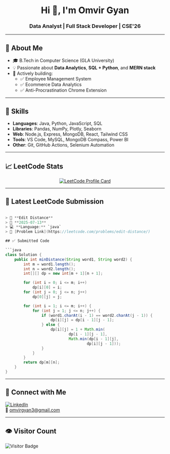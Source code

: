 <h1 align="center">Hi 👋, I'm Omvir Gyan</h1>
<h3 align="center">Data Analyst | Full Stack Developer | CSE'26</h3>

---

## 📌 About Me

- 🎓 B.Tech in Computer Science (GLA University)
- 💡 Passionate about **Data Analytics**, **SQL + Python**, and **MERN stack**
- 💼 Actively building:  
  - ✅ Employee Management System  
  - ✅ Ecommerce Data Analytics  
  - ✅ Anti-Procrastination Chrome Extension

---

## 🚀 Skills

- **Languages**: Java, Python, JavaScript, SQL  
- **Libraries**: Pandas, NumPy, Plotly, Seaborn  
- **Web**: Node.js, Express, MongoDB, React, Tailwind CSS  
- **Tools**: VS Code, MySQL, MongoDB Compass, Power BI  
- **Other**: Git, GitHub Actions, Selenium Automation

---

## 📈 LeetCode Stats

<p align="center">
  <a href="https://leetcode.com/u/Omvirgyan/">
    <img src="https://leetcard.jacoblin.cool/Omvirgyan?theme=dark&font=Baloo&ext=heatmap" alt="LeetCode Profile Card" />
  </a>
</p>

---

## 🧠 Latest LeetCode Submission

<!-- LEETCODE-LAST-SUBMISSION:START -->
```java

> 📌 **Edit Distance**
> 📅 **2025-07-13**
> 💻 **Language:** `java`
> 🔗 [Problem Link](https://leetcode.com/problems/edit-distance/)

## ✅ Submitted Code

```java
class Solution {
    public int minDistance(String word1, String word2) {
        int m = word1.length();
        int n = word2.length();
        int[][] dp = new int[m + 1][n + 1];

        for (int i = 0; i <= m; i++)
            dp[i][0] = i;
        for (int j = 0; j <= n; j++)
            dp[0][j] = j;

        for (int i = 1; i <= m; i++) {
            for (int j = 1; j <= n; j++) {
                if (word1.charAt(i - 1) == word2.charAt(j - 1)) {
                    dp[i][j] = dp[i - 1][j - 1];
                } else {
                    dp[i][j] = 1 + Math.min(
                            dp[i - 1][j - 1],
                            Math.min(dp[i - 1][j],
                                    dp[i][j - 1]));
                }
            }
        }
        return dp[m][n];
    }
}
```
<!-- LEETCODE-LAST-SUBMISSION:END -->

---

## 🔗 Connect with Me

[![LinkedIn](https://img.shields.io/badge/LinkedIn-blue?logo=linkedin&logoColor=white)](https://linkedin.com/in/omvirgyan)  
📧 omvirgyan3@gmail.com

---

## 👁️ Visitor Count

![Visitor Badge](https://komarev.com/ghpvc/?username=omvirgyan&style=flat-square&color=blue)
